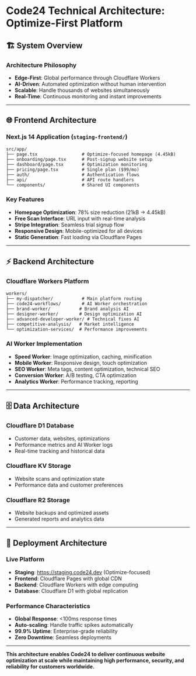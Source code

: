 # Code24 Technical Architecture: Optimize-First Platform

## 🏗️ System Overview

### **Architecture Philosophy**
- **Edge-First**: Global performance through Cloudflare Workers
- **AI-Driven**: Automated optimization without human intervention
- **Scalable**: Handle thousands of websites simultaneously
- **Real-Time**: Continuous monitoring and instant improvements

---

## 🌐 **Frontend Architecture**

### **Next.js 14 Application** (`staging-frontend/`)
```
src/app/
├── page.tsx                 # Optimize-focused homepage (4.45kB)
├── onboarding/page.tsx      # Post-signup website setup
├── dashboard/page.tsx       # Optimization monitoring
├── pricing/page.tsx         # Single plan ($99/mo)
├── auth/                    # Authentication flows
├── api/                     # API route handlers
└── components/              # Shared UI components
```

### **Key Features**
- **Homepage Optimization**: 78% size reduction (21kB → 4.45kB)
- **Free Scan Interface**: URL input with real-time analysis
- **Stripe Integration**: Seamless trial signup flow
- **Responsive Design**: Mobile-optimized for all devices
- **Static Generation**: Fast loading via Cloudflare Pages

---

## ⚡ **Backend Architecture**

### **Cloudflare Workers Platform**
```
workers/
├── my-dispatcher/           # Main platform routing
├── code24-workflows/        # AI Worker orchestration
├── brand-worker/           # Brand analysis AI
├── designer-worker/        # Design optimization AI
├── advanced-developer-worker/ # Technical fixes AI
├── competitive-analysis/   # Market intelligence
└── optimization-services/  # Performance improvements
```

### **AI Worker Implementation**
- **Speed Worker**: Image optimization, caching, minification
- **Mobile Worker**: Responsive design, touch optimization
- **SEO Worker**: Meta tags, content optimization, technical SEO
- **Conversion Worker**: A/B testing, CTA optimization
- **Analytics Worker**: Performance tracking, reporting

---

## 🗄️ **Data Architecture**

### **Cloudflare D1 Database**
- Customer data, websites, optimizations
- Performance metrics and AI Worker logs
- Real-time tracking and historical data

### **Cloudflare KV Storage**
- Website scans and optimization state
- Performance data and customer preferences

### **Cloudflare R2 Storage**
- Website backups and optimized assets
- Generated reports and analytics data

---

## 🚀 **Deployment Architecture**

### **Live Platform**
- **Staging**: https://staging.code24.dev (Optimize-focused)
- **Frontend**: Cloudflare Pages with global CDN
- **Backend**: Cloudflare Workers with edge computing
- **Database**: Cloudflare D1 with global replication

### **Performance Characteristics**
- **Global Response**: <100ms response times
- **Auto-scaling**: Handle traffic spikes automatically
- **99.9% Uptime**: Enterprise-grade reliability
- **Zero Downtime**: Seamless deployments

---

**This architecture enables Code24 to deliver continuous website optimization at scale while maintaining high performance, security, and reliability for customers worldwide.**